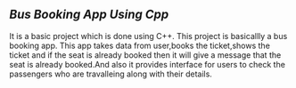 ## ***Bus Booking App Using Cpp***

It is a basic project which is done using C++. This project is basicallly a bus booking app. This app takes data from user,books the ticket,shows the ticket and if the seat is already booked then it will give a message that the seat is already booked.And also it provides interface for users to check the passengers who are travalleing along with their details.
